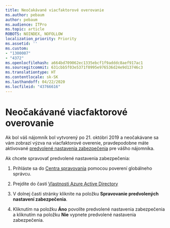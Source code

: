```yaml
---
title: Neočakávané viacfaktorové overovanie
ms.author: pebaum
author: pebaum
ms.audience: ITPro
ms.topic: article
ROBOTS: NOINDEX, NOFOLLOW
localization_priority: Priority
ms.assetid: ''
ms.custom:
- "1300007"
- "4372"
ms.openlocfilehash: a664bd709062ec1335ebcf1f9adddc8aef917ac1
ms.sourcegitcommit: 631cbb5f03e5371f0995e976536d24e9d13746c3
ms.translationtype: HT
ms.contentlocale: sk-SK
ms.lasthandoff: 04/22/2020
ms.locfileid: "43766616"
---
```

# <a name="unexpected-multi-factor-authentication"></a>Neočakávané viacfaktorové overovanie

Ak bol váš nájomník bol vytvorený po 21. októbri 2019 a neočakávane sa vám zobrazí výzva na viacfaktorové overenie, pravdepodobne máte aktivované [predvolené nastavenia zabezpečenia](https://aka.ms/securitydefaults) pre vášho nájomníka. 

Ak chcete spravovať predvolené nastavenia zabezpečenia:

1. Prihláste sa do [Centra spravovania](https://go.microsoft.com/fwlink/p/?linkid=834822) pomocou poverení globálneho správcu.

2. Prejdite do časti [Vlastnosti Azure Active Directory](https://portal.azure.com/#blade/Microsoft_AAD_IAM/ActiveDirectoryMenuBlade/Properties)

3. V dolnej časti stránky kliknite na položku **Spravovanie predvolených nastavení zabezpečenia**.

4. Kliknutím na položku **Áno** povolíte predvolené nastavenia zabezpečenia a kliknutím na položku **Nie** vypnete predvolené nastavenia zabezpečenia.
